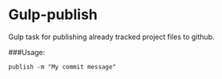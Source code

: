 Gulp-publish
============

Gulp task for publishing already tracked project files to github.


###Usage:

```
publish -m "My commit message"
```